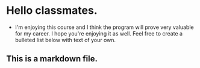 # Hello classmates.  
* I'm enjoying this course and I think the program will prove very valuable for my career.  I hope you're enjoying it as well.  Feel free to create a bulleted list below with text of your own. 

## This is a markdown file.
